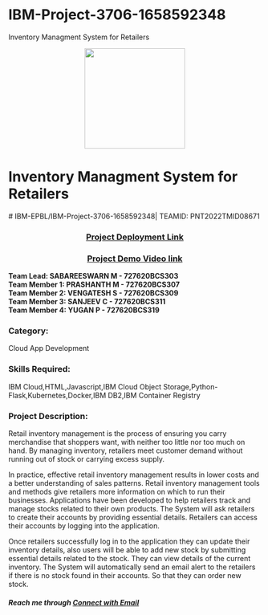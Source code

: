 # IBM-Project-3706-1658592348
Inventory Managment System for Retailers

<p align="center">
<img src="https://upload.wikimedia.org/wikipedia/commons/thumb/5/51/IBM_logo.svg/800px-IBM_logo.svg.png" width="200px" height="200px"></p>

# Inventory Managment System for Retailers
<p># IBM-EPBL/IBM-Project-3706-1658592348|   TEAMID: PNT2022TMID08671</p>
<div align="center"><h3> <a href = "https://drive.google.com/file/d/1OX2RMVwAtJFPk3jZT58C4kPZrJtZFQfM/view?usp=share_link">Project Deployment Link</a></h3>  </div>
<div align="center"><h3> <a href = "https://drive.google.com/file/d/1OX2RMVwAtJFPk3jZT58C4kPZrJtZFQfM/view?usp=share_link">Project Demo Video link</a></h3>  </div>
<b>Team Lead:  SABAREESWARN M - 727620BCS303<br>
Team Member 1: PRASHANTH M - 727620BCS307<br>
Team Member 2: VENGATESH S - 727620BCS309<br>
Team Member 3: SANJEEV C - 727620BCS311<br>
Team Member 4: YUGAN P - 727620BCS319<br></b>
<body>
<h3>Category: </h3>Cloud App Development
<br>
<h3>Skills Required: </h3>
IBM Cloud,HTML,Javascript,IBM Cloud Object Storage,Python-Flask,Kubernetes,Docker,IBM DB2,IBM Container Registry
<h3>Project Description:</h3>
  
Retail inventory management is the process of ensuring you carry merchandise that shoppers want, with neither too little nor too much on hand. By managing inventory, retailers meet customer demand without running out of stock or carrying excess supply.

In practice, effective retail inventory management results in lower costs and a better understanding of sales patterns. Retail inventory management tools and methods give retailers more information on which to run their businesses. Applications have been developed to help retailers track and manage stocks related to their own products. The System will ask retailers to create their accounts by providing essential details. Retailers can access their accounts by logging into the application.

Once retailers successfully log in to the application they can update their inventory details, also users will be able to add new stock by submitting essential details related to the stock. They can view details of the current inventory. The System will automatically send an email alert to the retailers if there is no stock found in their accounts.  So that they can order new stock.
</body>

 <h5> Reach me through <a href = "mailto: sabareeswaran2001@gmail.com">Connect with Email</a> 
 
